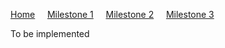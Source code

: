 [Home](/index) &nbsp;&nbsp;&nbsp; [Milestone 1](/milestone1) &nbsp;&nbsp;&nbsp; [Milestone 2](./milestone2) &nbsp;&nbsp;&nbsp; [Milestone 3](./milestone3) <br>

To be implemented

